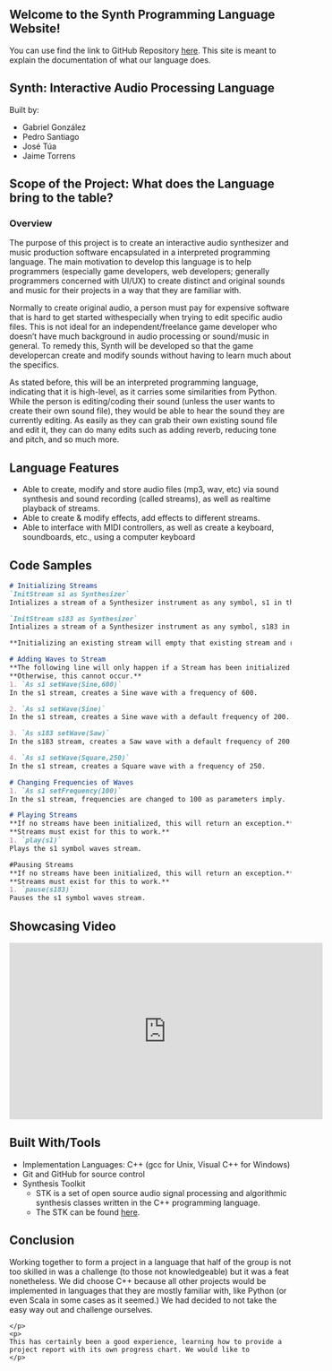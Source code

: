 ## Welcome to the Synth Programming Language Website!

You can use find the link to GitHub Repository [here](https://github.com/GabrielGonzalez30/Synth). This site is meant to explain the documentation of what our language does.


## Synth: Interactive Audio Processing Language

Built by:
 - Gabriel González
 - Pedro Santiago
 - José Túa
 - Jaime Torrens

## Scope of the Project: What does the Language bring to the table?
### Overview
<body>
    <p>
		 The purpose of this project is to create an interactive audio synthesizer and music production software encapsulated in a interpreted programming language. The main motivation to develop this language is to help programmers (especially game developers, web developers; generally programmers concerned with UI/UX) to create distinct and original sounds and music for their projects in a way that they are familiar with. 
    </p>  
    <p> 
        Normally to create original audio, a person must pay for expensive software that is hard to get started withespecially when trying to edit specific audio files. This is not ideal for an independent/freelance game developer who doesn’t have much background in audio processing or sound/music in general. To remedy this, Synth will be developed so that the game developercan create and modify sounds without having to learn much about the specifics.
    </p>  
    <p>
        As stated before, this will be an interpreted programming language, indicating that it is high-level, as it carries some similarities from Python. While the person is editing/coding their sound (unless the user wants to create their own sound file), they would be able to hear the sound they are currently editing. As easily as they can grab their own existing sound file and edit it, they can do many edits such as adding reverb, reducing tone and pitch, and so much more.
    </p>
</body>

## Language Features
- Able to create, modify and store audio files (mp3, wav, etc) via sound synthesis and sound recording (called streams), as well as realtime playback of streams.
- Able to create & modify effects, add effects to different streams.
- Able to interface with MIDI controllers, as well as create a keyboard, soundboards, etc., using a computer keyboard


## Code Samples
```markdown
# Initializing Streams
`InitStream s1 as Synthesizer`
Intializes a stream of a Synthesizer instrument as any symbol, s1 in this case.

`InitStream s183 as Synthesizer`
Intializes a stream of a Synthesizer instrument as any symbol, s183 in this case.

**Initializing an existing stream will empty that existing stream and render it empty.**

# Adding Waves to Stream
**The following line will only happen if a Stream has been initialized.** 
**Otherwise, this cannot occur.**
1. `As s1 setWave(Sine,600)`
In the s1 stream, creates a Sine wave with a frequency of 600.

2. `As s1 setWave(Sine)`
In the s1 stream, creates a Sine wave with a default frequency of 200.

3. `As s183 setWave(Saw)`
In the s183 stream, creates a Saw wave with a default frequency of 200.

4. `As s1 setWave(Square,250)`
In the s1 stream, creates a Square wave with a frequency of 250.

# Changing Frequencies of Waves
1. `As s1 setFrequency(100)`
In the s1 stream, frequencies are changed to 100 as parameters imply.

# Playing Streams
**If no streams have been initialized, this will return an exception.**
**Streams must exist for this to work.**
1. `play(s1)`
Plays the s1 symbol waves stream.

#Pausing Streams
**If no streams have been initialized, this will return an exception.**
**Streams must exist for this to work.**
1. `pause(s183)`
Pauses the s1 symbol waves stream.
```


## Showcasing Video
<iframe width="560" height="315" src="https://www.youtube.com/embed/xRjBA49gyc8" frameborder="0" allow="accelerometer; autoplay; encrypted-media; gyroscope; picture-in-picture" allowfullscreen></iframe>

## Built With/Tools
- Implementation Languages: C++ (gcc for Unix, Visual C++ for Windows)
- Git and GitHub for source control
- Synthesis Toolkit
	- STK is a set of open source audio signal processing and algorithmic synthesis classes written in the C++ programming language.
	- The STK can be found [here](https://ccrma.stanford.edu/software/stk/).


## Conclusion
<body>
	<p>
	Working together to form a project in a language that half of the group is not too skilled in was a challenge (to those not knowledgeable) but it was a feat nonetheless. We did choose C++ because all other projects would be implemented in languages that they are mostly familiar with, like Python (or even Scala in some cases as it seemed.) We had decided to not take the easy way out and challenge ourselves. 
	</p>
	<p>
	
	</p>
	<p>
	This has certainly been a good experience, learning how to provide a project report with its own progress chart. We would like to 
	</p>
</body>
